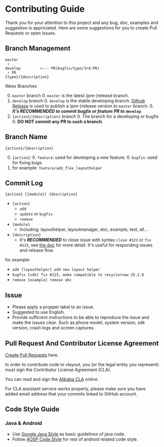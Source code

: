 # Contributing Guide

Thank you for your attention to this project and any bug, doc, examples and suggestion is appriciated. Here are some suggestions for you to create Pull Requests or open Issues.

## Branch Management

```
master
 ↑
develop         <--- PR(bugfix/typo/3rd-PR)
 ↑ PR
{type}/{description}
```  
Weex Branches

0. `master` branch
    0. `master` is the latest (pre-)release branch.
0. `develop` branch
    0. `develop` is the stable developing branch. [Github Release](https://help.github.com/articles/creating-releases/) is used to publish a (pre-)release version to `master` branch.
    0. ***It's RECOMMENDED to commit bugfix or feature PR to `develop`***.
0. `{action}/{description}` branch
    0. The branch for a developing or bugfix
    0. **DO NOT commit any PR to such a branch**.

## Branch Name

```
{action}/{description}
```

0. `{action}`:
	0. `feature`: used for developing a new feature.
	0. `bugfix`: used for fixing bugs.
0. for example: `feature/add_flex_layouthelper`

## Commit Log


```
{action} [{module}] {description}
```

* `{action}`
    * `add`
    * `update` or `bugfix`
    * `remove`
* `{module}`
    * Including: layouthelper, layoutmanager, doc, example, test, all... 
* `{description}`
    * It's ***RECOMMENDED*** to close issue with syntax `close #123` or `fix #123`, see [the doc](https://help.github.com/articles/closing-issues-via-commit-messages/) for more detail. It's useful for responding issues and release flow.

for example:

* `add [layouthelper] add new layout helper`
* `bugfix [sdk] fix #123, make compatible to recyclervew 25.2.0`
* `remove [example] remove abc`

## Issue

* Please apply a propper label to an issue.
* Suggested to use English.
* Provide sufficient instructions to be able to reproduce the issue and make the issues clear. Such as phone model, system version, sdk version, crash logs and screen captures. 

## Pull Request And Contributor License Agreement


[Create Pull Requests](https://github.com/alibaba/vlayout/compare) here.

In order to contribute code to vlayout, you (or the legal entity you represent) must sign the Contributor License Agreement (CLA).

You can read and sign the [Alibaba CLA](https://cla-assistant.io/alibaba/vlayout) online.

For CLA assistant service works properly, please make sure you have added email address that your commits linked to GitHub account.

## Code Style Guide

### Java & Android 

* Use [Google Java Style](https://google.github.io/styleguide/javaguide.html) as basic guidelines of java code.
* Follow [AOSP Code Style](https://source.android.com/source/code-style.html) for rest of android related code style.
